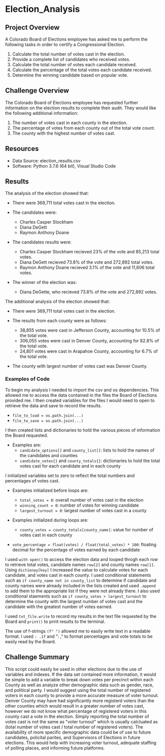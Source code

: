 # Election_Analysis


## Project Overview
A Colorado Board of Elections employee has asked me to perform the following tasks in order to certify a Congressional Election.

1.  Calculate the total number of votes cast in the election.
2.  Provide a complete list of candidates who received votes.
3.  Calculate the total number of votes each candidate received.
4.  Calculate the percentage of the total votes each candidate received.
5.  Determine the winning candidate based on popular vote.

## Challenge Overview
The Colorado Board of Elections employee has requested further information on the election results to complete their audit.  They would like the following additional information:

1.  The number of votes cast in each county in the election.
2.  The percentage of votes from each county out of the total vote count.
3.  The county with the highest number of votes cast.

## Resources
 - Data Source:  election_results.csv
 - Software:  Python 3.7.6 (64 bit), Visual Studio Code
 
## Results
The analysis of the election showed that:
- There were 369,711 total votes cast in the election.
- The candidates were:
  - Charles Casper Stockham
  - Diana DeGett
  - Raymon Anthony Doane
  
- The candidates results were:
  - Charles Casper Stockham recieved 23% of the vote and 85,213 total votes.
  - Diana DeGett recieved 73.8% of the vote and 272,892 total votes.
  - Raymon Anthony Doane recieved 3.1% of the vote and 11,606 total votes.
  
- The winner of the election was:
  - Diana DeGette, who recieved 73.8% of the vote and 272,892 votes.
  
The additional analysis of the election showed that:
- There were 369,711 total votes cast in the election.

- The results from each county were as follows:
	- 38,855 votes were cast in Jefferson County, accounting for 10.5% of the total vote.
	- 306,055 votes were cast in Denver County, accounting for 82.8% of the total vote.
	- 24,801 votes were cast in Arapahoe County, accounting for 6.7% of the total vote.

- The county with largest number of votes cast was Denver County.

### Examples of Code
To begin my analysis I needed to import the csv and os dependencies.  This allowed me to access the data contained in the files the Board of Elections provided me.  I then created variables for the files I would need to open to retrieve the data and save to record the results.
- `file_to_load = os.path.join(...)`
- `file_to_save = os.path.join(...)`

I then created lists and dictionaries to hold the various pieces of information the Board requested.
- Examples are:
	- `candidate_options[]` and `county_list[]`: lists to hold the names of the candidates and counties
	- `candidate_votes{}` and `county_totals{}`:  dictionaries to hold the total votes cast for each candidate and in each county

I initialized variables set to zero to reflect the total numbers and percentages of votes cast.
- Examples initialized before loops are:
	- `total_votes = 0`:  overall number of votes cast in the election
	- `winning_count = 0`:  number of votes for winning candidate
	- `largest_turnout = 0`: largest number of votes cast in a county

- Examples initialized during loops are:
	- `county_votes = county_totals[county_name]`:  value for number of votes cast in each county
 - `vote_percentage = float(votes) / float(total_votes) * 100`:  floating decimal for the percentage of votes earned by each candidate

I used `with open()` to access the election data and looped throgh each row to retrieve total votes, candidate names `row[2]` and county names `row[1]`.  Using `dictionay[key]` I increased the value to calculate votes for each candidate, and votes cast in each county.  I used conditional statements such as `if county_name not in county_list` to determine if candidate and county names were already included in the lists created and used `.append` to add them to the appropriate list if they were not already there.  I also used conditional staements such as `if county_votes > largest_turnout` to determine the county with the largest number of votes cast and the candidate with the greatest number of votes earned.

I used `txt_file.write` to record my results in the text file requested by the Board and `print()` to print results to the terminal.

The use of f-strings `(f" ")` allowed me to easily write text in a readable format.  I used `: .1f` and ": ," to format percentages and vote totals to be easily read by the Board.


## Challenge Summary
This script could easily be used in other elections due to the use of variables and indexes.  If the data set contained more information, it would be simple to add a variable to break down votes per precinct within each County as well as analyze other demographic data such as gender, race, and political party.  I would suggest using the total number of registered voters in each county to provide a more accurate measure of voter turnout.  Denver County may have had significantly more registerd voters than the other counties which would result in a greater number of votes cast, however we do not know what percentage of registered voters in this county cast a vote in the election.  Simply reporting the total number of votes cast is not the same as "voter turnout" which is usually calcluated as (total number of votes cast / total number of registered voters).  The availability of more specific demographic data could be of use to future candidates, policital parites, and Supervisors of Elections in future elections.  This would help with increasing voter turnout, adequate staffing of polling places, and informing future platforms.


